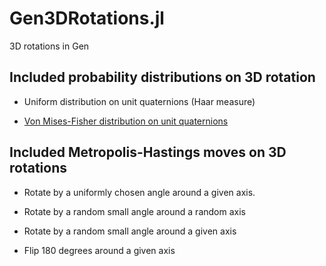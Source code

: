 # Gen3DRotations.jl
3D rotations in Gen

## Included probability distributions on 3D rotation

- Uniform distribution on unit quaternions (Haar measure)

- [Von Mises-Fisher distribution on unit quaternions](https://en.wikipedia.org/wiki/Von_Mises%E2%80%93Fisher_distribution)

## Included Metropolis-Hastings moves on 3D rotations

- Rotate by a uniformly chosen angle around a given axis.

- Rotate by a random small angle around a random axis

- Rotate by a random small angle around a given axis

- Flip 180 degrees around a given axis
